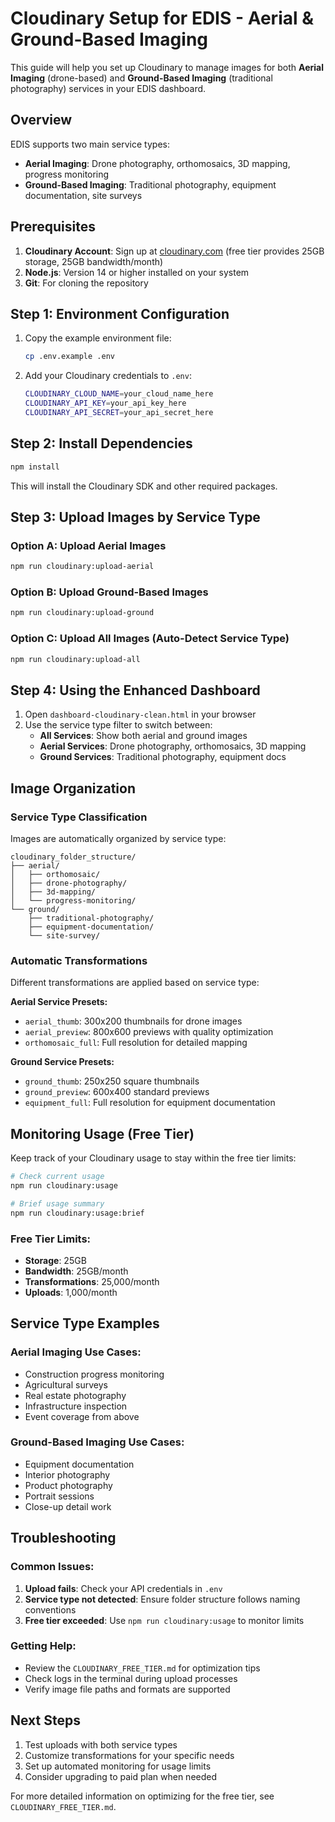 # Cloudinary Setup for EDIS - Aerial & Ground-Based Imaging

This guide will help you set up Cloudinary to manage images for both **Aerial Imaging** (drone-based) and **Ground-Based Imaging** (traditional photography) services in your EDIS dashboard.

## Overview

EDIS supports two main service types:
- **Aerial Imaging**: Drone photography, orthomosaics, 3D mapping, progress monitoring
- **Ground-Based Imaging**: Traditional photography, equipment documentation, site surveys

## Prerequisites

1. **Cloudinary Account**: Sign up at [cloudinary.com](https://cloudinary.com) (free tier provides 25GB storage, 25GB bandwidth/month)
2. **Node.js**: Version 14 or higher installed on your system
3. **Git**: For cloning the repository

## Step 1: Environment Configuration

1. Copy the example environment file:
   ```bash
   cp .env.example .env
   ```

2. Add your Cloudinary credentials to `.env`:
   ```bash
   CLOUDINARY_CLOUD_NAME=your_cloud_name_here
   CLOUDINARY_API_KEY=your_api_key_here
   CLOUDINARY_API_SECRET=your_api_secret_here
   ```

## Step 2: Install Dependencies

```bash
npm install
```

This will install the Cloudinary SDK and other required packages.

## Step 3: Upload Images by Service Type

### Option A: Upload Aerial Images
```bash
npm run cloudinary:upload-aerial
```

### Option B: Upload Ground-Based Images  
```bash
npm run cloudinary:upload-ground
```

### Option C: Upload All Images (Auto-Detect Service Type)
```bash
npm run cloudinary:upload-all
```

## Step 4: Using the Enhanced Dashboard

1. Open `dashboard-cloudinary-clean.html` in your browser
2. Use the service type filter to switch between:
   - **All Services**: Show both aerial and ground images
   - **Aerial Services**: Drone photography, orthomosaics, 3D mapping
   - **Ground Services**: Traditional photography, equipment docs

## Image Organization

### Service Type Classification

Images are automatically organized by service type:

```
cloudinary_folder_structure/
├── aerial/
│   ├── orthomosaic/
│   ├── drone-photography/
│   ├── 3d-mapping/
│   └── progress-monitoring/
└── ground/
    ├── traditional-photography/
    ├── equipment-documentation/
    └── site-survey/
```

### Automatic Transformations

Different transformations are applied based on service type:

**Aerial Service Presets:**
- `aerial_thumb`: 300x200 thumbnails for drone images
- `aerial_preview`: 800x600 previews with quality optimization
- `orthomosaic_full`: Full resolution for detailed mapping

**Ground Service Presets:**
- `ground_thumb`: 250x250 square thumbnails
- `ground_preview`: 600x400 standard previews  
- `equipment_full`: Full resolution for equipment documentation

## Monitoring Usage (Free Tier)

Keep track of your Cloudinary usage to stay within the free tier limits:

```bash
# Check current usage
npm run cloudinary:usage

# Brief usage summary
npm run cloudinary:usage:brief
```

### Free Tier Limits:
- **Storage**: 25GB
- **Bandwidth**: 25GB/month  
- **Transformations**: 25,000/month
- **Uploads**: 1,000/month

## Service Type Examples

### Aerial Imaging Use Cases:
- Construction progress monitoring
- Agricultural surveys
- Real estate photography
- Infrastructure inspection
- Event coverage from above

### Ground-Based Imaging Use Cases:
- Equipment documentation
- Interior photography
- Product photography
- Portrait sessions
- Close-up detail work

## Troubleshooting

### Common Issues:

1. **Upload fails**: Check your API credentials in `.env`
2. **Service type not detected**: Ensure folder structure follows naming conventions
3. **Free tier exceeded**: Use `npm run cloudinary:usage` to monitor limits

### Getting Help:

- Review the `CLOUDINARY_FREE_TIER.md` for optimization tips
- Check logs in the terminal during upload processes
- Verify image file paths and formats are supported

## Next Steps

1. Test uploads with both service types
2. Customize transformations for your specific needs
3. Set up automated monitoring for usage limits
4. Consider upgrading to paid plan when needed

For more detailed information on optimizing for the free tier, see `CLOUDINARY_FREE_TIER.md`.